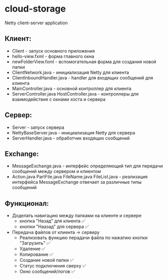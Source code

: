 # cloud-storage
Netty client-server application

## Клиент:
  -  Client - запуск основного приложения  
  -  hello-view.fxml - форма главного окна  
  -  newFolderView.fxml - вспомогательная форма для создания новой папки  
  -  ClientNetwork.java - инициализация Netty для клиента
  -  ClientInboundHandler.java - handler для входящих сообщений для клиента<br/>
  -  MainController.java - основной контроллер для клиента
  -  ServerController.java HostController.java - контроллеры для взаимодействия с окнами хоста и сервера

## Сервер:
  -  Server - запуск сервера
  -  NettyBaseServer.java - инициализация Netty для сервера
  -  ServerHandler.java - обработчик входящих сообщений
    
## Exchange: 
  -  MessageExchange.java - интерфейс определяющий тип для передачи сообщений между сервером и клиентом
  -  Action.java PartFile.java FileName.java FileList.java - реализация интерфейса MessageExchange отвечает за различные типы сообщений

## Функционал:
  - Доделать навигацию между папками на клиенте и сервере
    - кнопка "Назад" для клиента ✅
    - кнопки "Наазад" для сервера ✅
- Передача файлов от клиента -> серверу
    - Реализовать функцию перадачи файла по нажатию кнопки "Загрузить" ✅
    - Удаление ✅
    - Копирование ✅
    - Создание новой папки ✅
    - Статус подключения сверху ✅
    - Окно сообщений/логов ✅
